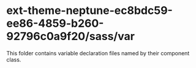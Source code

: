 # ext-theme-neptune-ec8bdc59-ee86-4859-b260-92796c0a9f20/sass/var

This folder contains variable declaration files named by their component class.

